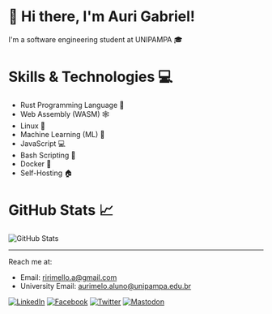 # 🚀 Hi there, I'm Auri Gabriel!

I'm a software engineering student at UNIPAMPA 🎓 

# Skills & Technologies 💻

- Rust Programming Language 🦀
- Web Assembly (WASM) 🕸️
- Linux 🐧
- Machine Learning (ML) 🧠
- JavaScript 💻
- Bash Scripting 🐚
- Docker 🐳
- Self-Hosting 🏠

# GitHub Stats 📈

![GitHub Stats](https://github-readme-stats.vercel.app/api?username=auri-gabriel&show_icons=true&hide_border=true)



---

Reach me at:
- Email: ririmello.a@gmail.com
- University Email: aurimelo.aluno@unipampa.edu.br

[![LinkedIn][linkedin-shield]][linkedin-url]
[![Facebook][facebook-shield]][facebook-url]
[![Twitter][twitter-shield]][twitter-url]
[![Mastodon][mastodon-shield]][mastodon-url]

[linkedin-shield]: https://img.shields.io/badge/LinkedIn-0077B5?style=for-the-badge&logo=linkedin&logoColor=white
[linkedin-url]: https://linkedin.com/in/auri-gabriel
[facebook-shield]: https://img.shields.io/badge/Facebook-1877F2?style=for-the-badge&logo=facebook&logoColor=white
[facebook-url]: https://facebook.com/auri.gabriel
[twitter-shield]: https://img.shields.io/badge/Twitter-1DA1F2?style=for-the-badge&logo=twitter&logoColor=white
[twitter-url]: https://twitter.com/auri_gabriel
[mastodon-shield]: https://img.shields.io/badge/Mastodon-6364FF?style=for-the-badge&logo=mastodon&logoColor=white
[mastodon-url]: https://mastodon.social/@auri_gabriel
